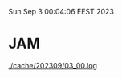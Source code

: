Sun Sep  3 00:04:06 EEST 2023
# JAM
<a href='./cache/202309/03_00.log'>./cache/202309/03_00.log</a>
